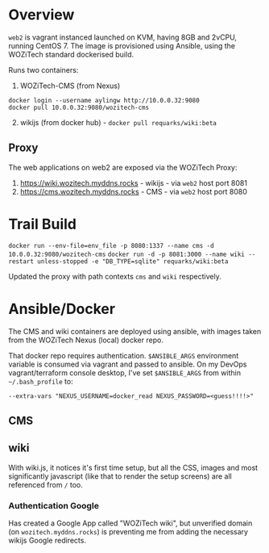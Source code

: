 <!-- TITLE: WOZiTech web2 -->
<!-- SUBTITLE: Dockerised Enterprise LAN web server -->

# Overview
`web2` is  vagrant instanced launched on KVM, having 8GB and 2vCPU, running CentOS 7. The image is provisioned using Ansible, using the WOZiTech standard dockerised build.

Runs two containers:
1. WOZiTech-CMS (from Nexus)
```
docker login --username aylingw http://10.0.0.32:9080
docker pull 10.0.0.32:9080/wozitech-cms
```
2. wikijs (from docker hub) - `docker pull requarks/wiki:beta`

## Proxy
The web applications on web2 are exposed via the WOZiTech Proxy:
1. https://wiki.wozitech.myddns.rocks - wikijs -  via `web2` host port 8081
2. https://cms.wozitech.myddns.rocks - CMS - via `web2` host port 8080


# Trail Build
`docker run --env-file=env_file -p 8080:1337 --name cms -d 10.0.0.32:9080/wozitech-cms`
`docker run -d -p 8081:3000 --name wiki --restart unless-stopped -e "DB_TYPE=sqlite" requarks/wiki:beta`

Updated the proxy with path contexts `cms` and `wiki` respectively.

# Ansible/Docker
The CMS and wiki containers are deployed using ansible, with images taken from the WOZiTech Nexus (local) docker repo.

That docker repo requires authentication. `$ANSIBLE_ARGS` environment variable is consumed via vagrant and passed to ansible. On my DevOps vagrant/terraform console desktop, I've set `$ANSIBLE_ARGS` from within `~/.bash_profile` to:
```
--extra-vars "NEXUS_USERNAME=docker_read NEXUS_PASSWORD=<guess!!!!>"
```

## CMS

## wiki
With wiki.js, it notices it's first time setup, but all the CSS, images and most significantly javascript (like that to render the setup screens) are all referenced from `/` too.

### Authentication Google
Has created a Google App called "WOZiTech wiki", but unverified domain (on `wozitech.myddns.rocks`) is preventing me from adding the necessary wikijs Google redirects.